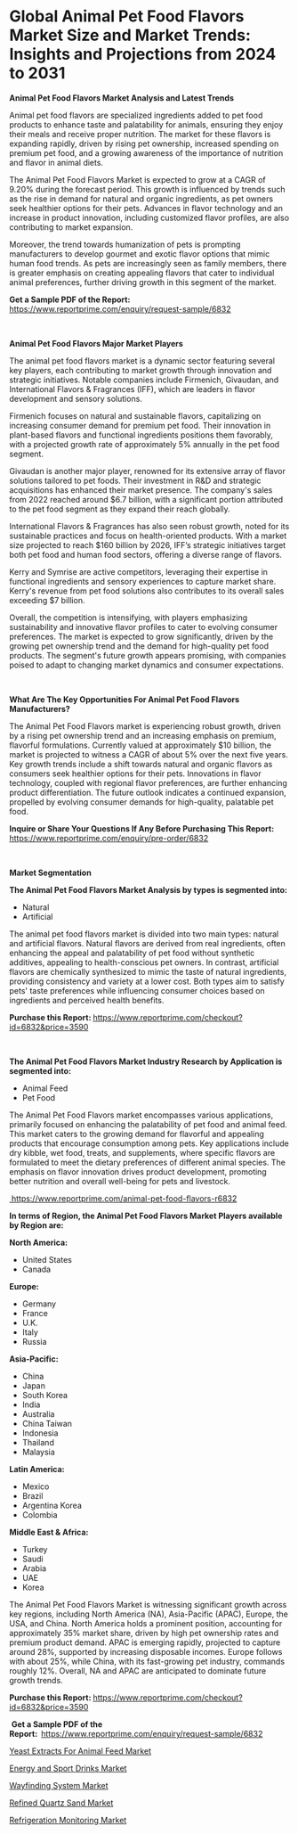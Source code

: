 <p><h1>Global Animal Pet Food Flavors Market Size and Market Trends: Insights and Projections from 2024 to 2031</h1></p><p><strong>Animal Pet Food Flavors Market Analysis and Latest Trends</strong></p>
<p><p>Animal pet food flavors are specialized ingredients added to pet food products to enhance taste and palatability for animals, ensuring they enjoy their meals and receive proper nutrition. The market for these flavors is expanding rapidly, driven by rising pet ownership, increased spending on premium pet food, and a growing awareness of the importance of nutrition and flavor in animal diets. </p><p>The Animal Pet Food Flavors Market is expected to grow at a CAGR of 9.20% during the forecast period. This growth is influenced by trends such as the rise in demand for natural and organic ingredients, as pet owners seek healthier options for their pets. Advances in flavor technology and an increase in product innovation, including customized flavor profiles, are also contributing to market expansion. </p><p>Moreover, the trend towards humanization of pets is prompting manufacturers to develop gourmet and exotic flavor options that mimic human food trends. As pets are increasingly seen as family members, there is greater emphasis on creating appealing flavors that cater to individual animal preferences, further driving growth in this segment of the market.</p></p>
<p><strong>Get a Sample PDF of the Report:&nbsp;</strong> <a href="https://www.reportprime.com/enquiry/request-sample/6832">https://www.reportprime.com/enquiry/request-sample/6832</a></p>
<p>&nbsp;</p>
<p><strong>Animal Pet Food Flavors Major Market Players</strong></p>
<p><p>The animal pet food flavors market is a dynamic sector featuring several key players, each contributing to market growth through innovation and strategic initiatives. Notable companies include Firmenich, Givaudan, and International Flavors & Fragrances (IFF), which are leaders in flavor development and sensory solutions.</p><p>Firmenich focuses on natural and sustainable flavors, capitalizing on increasing consumer demand for premium pet food. Their innovation in plant-based flavors and functional ingredients positions them favorably, with a projected growth rate of approximately 5% annually in the pet food segment.</p><p>Givaudan is another major player, renowned for its extensive array of flavor solutions tailored to pet foods. Their investment in R&D and strategic acquisitions has enhanced their market presence. The company's sales from 2022 reached around $6.7 billion, with a significant portion attributed to the pet food segment as they expand their reach globally.</p><p>International Flavors & Fragrances has also seen robust growth, noted for its sustainable practices and focus on health-oriented products. With a market size projected to reach $160 billion by 2026, IFF’s strategic initiatives target both pet food and human food sectors, offering a diverse range of flavors.</p><p>Kerry and Symrise are active competitors, leveraging their expertise in functional ingredients and sensory experiences to capture market share. Kerry's revenue from pet food solutions also contributes to its overall sales exceeding $7 billion.</p><p>Overall, the competition is intensifying, with players emphasizing sustainability and innovative flavor profiles to cater to evolving consumer preferences. The market is expected to grow significantly, driven by the growing pet ownership trend and the demand for high-quality pet food products. The segment's future growth appears promising, with companies poised to adapt to changing market dynamics and consumer expectations.</p></p>
<p>&nbsp;</p>
<p><strong>What Are The Key Opportunities For Animal Pet Food Flavors Manufacturers?</strong></p>
<p><p>The Animal Pet Food Flavors market is experiencing robust growth, driven by a rising pet ownership trend and an increasing emphasis on premium, flavorful formulations. Currently valued at approximately $10 billion, the market is projected to witness a CAGR of about 5% over the next five years. Key growth trends include a shift towards natural and organic flavors as consumers seek healthier options for their pets. Innovations in flavor technology, coupled with regional flavor preferences, are further enhancing product differentiation. The future outlook indicates a continued expansion, propelled by evolving consumer demands for high-quality, palatable pet food.</p></p>
<p><strong>Inquire or Share Your Questions If Any Before Purchasing This Report:</strong> <a href="https://www.reportprime.com/enquiry/pre-order/6832">https://www.reportprime.com/enquiry/pre-order/6832</a></p>
<p>&nbsp;</p>
<p><strong>Market Segmentation</strong></p>
<p><strong>The Animal Pet Food Flavors Market Analysis by types is segmented into:</strong></p>
<p><ul><li>Natural</li><li>Artificial</li></ul></p>
<p><p>The animal pet food flavors market is divided into two main types: natural and artificial flavors. Natural flavors are derived from real ingredients, often enhancing the appeal and palatability of pet food without synthetic additives, appealing to health-conscious pet owners. In contrast, artificial flavors are chemically synthesized to mimic the taste of natural ingredients, providing consistency and variety at a lower cost. Both types aim to satisfy pets' taste preferences while influencing consumer choices based on ingredients and perceived health benefits.</p></p>
<p><strong>Purchase this Report:&nbsp;</strong><a href="https://www.reportprime.com/checkout?id=6832&price=3590">https://www.reportprime.com/checkout?id=6832&price=3590</a></p>
<p>&nbsp;</p>
<p><strong>The Animal Pet Food Flavors Market Industry Research by Application is segmented into:</strong></p>
<p><ul><li>Animal Feed</li><li>Pet Food</li></ul></p>
<p><p>The Animal Pet Food Flavors market encompasses various applications, primarily focused on enhancing the palatability of pet food and animal feed. This market caters to the growing demand for flavorful and appealing products that encourage consumption among pets. Key applications include dry kibble, wet food, treats, and supplements, where specific flavors are formulated to meet the dietary preferences of different animal species. The emphasis on flavor innovation drives product development, promoting better nutrition and overall well-being for pets and livestock.</p></p>
<p><a href="https://www.reportprime.com/animal-pet-food-flavors-r6832">&nbsp;https://www.reportprime.com/animal-pet-food-flavors-r6832</a></p>
<p><strong>In terms of Region, the Animal Pet Food Flavors Market Players available by Region are:</strong></p>
<p>
    <p> <strong> North America: </strong>
        <ul>
            <li>United States</li>
            <li>Canada</li>
        </ul>
        </p> 
    <p> <strong> Europe: </strong>
        <ul>
            <li>Germany</li>
            <li>France</li>
            <li>U.K.</li>
            <li>Italy</li>
            <li>Russia</li>
        </ul>
        </p> 
    <p> <strong> Asia-Pacific: </strong>
        <ul>
            <li>China</li>
            <li>Japan</li>
            <li>South Korea</li>
            <li>India</li>
            <li>Australia</li>
            <li>China Taiwan</li>
            <li>Indonesia</li>
            <li>Thailand</li>
            <li>Malaysia</li>
        </ul>
        </p> 
    <p> <strong> Latin America: </strong>
        <ul>
            <li>Mexico</li>
            <li>Brazil</li>
            <li>Argentina Korea</li>
            <li>Colombia</li>
        </ul>
        </p> 
    <p> <strong> Middle East & Africa: </strong>
        <ul>
            <li>Turkey</li>
            <li>Saudi</li>
            <li>Arabia</li>
            <li>UAE</li>
            <li>Korea</li>
        </ul>
    </p>
    </p>
<p><p>The Animal Pet Food Flavors Market is witnessing significant growth across key regions, including North America (NA), Asia-Pacific (APAC), Europe, the USA, and China. North America holds a prominent position, accounting for approximately 35% market share, driven by high pet ownership rates and premium product demand. APAC is emerging rapidly, projected to capture around 28%, supported by increasing disposable incomes. Europe follows with about 25%, while China, with its fast-growing pet industry, commands roughly 12%. Overall, NA and APAC are anticipated to dominate future growth trends.</p></p>
<p><strong>Purchase this Report: </strong><a href="https://www.reportprime.com/checkout?id=6832&price=3590">https://www.reportprime.com/checkout?id=6832&price=3590</a></p>
<p>&nbsp;<strong>Get a Sample PDF of the Report:&nbsp;&nbsp;</strong><a href="https://www.reportprime.com/enquiry/request-sample/6832">https://www.reportprime.com/enquiry/request-sample/6832</a></p>
<p><strong></strong></p>
<p><p><a href="https://github.com/SanjidaKhan901/Market-Research-Report-List-1/blob/main/yeast-extracts-for-animal-feed-market.md">Yeast Extracts For Animal Feed Market</a></p><p><a href="https://github.com/olyy49keyt/Market-Research-Report-List-1/blob/main/energy-and-sport-drinks-market.md">Energy and Sport Drinks Market</a></p><p><a href="https://www.linkedin.com/pulse/emerging-market-trends-regional-analysis-wayfinding-system-mwp8c?trackingId=nTu50UgdTfeX8mHaTpcq%2Bg%3D%3D">Wayfinding System Market</a></p><p><a href="https://issuu.com/reportprime-2/docs/refined-quartz-sand-market-size-203_f272912a88c185">Refined Quartz Sand Market</a></p><p><a href="https://medium.com/@stewart.churchill9078/refrigeration-monitoring-industry-insights-report-analyzing-refrigeration-monitoring-market-9777cede32cf">Refrigeration Monitoring Market</a></p></p>